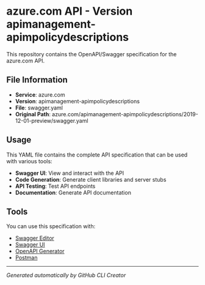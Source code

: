 # azure.com API - Version apimanagement-apimpolicydescriptions

This repository contains the OpenAPI/Swagger specification for the azure.com API.

## File Information

- **Service**: azure.com
- **Version**: apimanagement-apimpolicydescriptions
- **File**: swagger.yaml
- **Original Path**: azure.com/apimanagement-apimpolicydescriptions/2019-12-01-preview/swagger.yaml

## Usage

This YAML file contains the complete API specification that can be used with various tools:

- **Swagger UI**: View and interact with the API
- **Code Generation**: Generate client libraries and server stubs
- **API Testing**: Test API endpoints
- **Documentation**: Generate API documentation

## Tools

You can use this specification with:

- [Swagger Editor](https://editor.swagger.io/)
- [Swagger UI](https://swagger.io/tools/swagger-ui/)
- [OpenAPI Generator](https://openapi-generator.tech/)
- [Postman](https://www.postman.com/)

---

*Generated automatically by GitHub CLI Creator*
